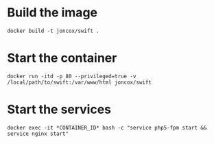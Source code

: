 # Build the image
`docker build -t joncox/swift .`

# Start the container
`docker run -itd -p 80 --privileged=true -v /local/path/to/swift:/var/www/html joncox/swift`

# Start the services
`docker exec -it *CONTAINER_ID* bash -c "service php5-fpm start && service nginx start"`
